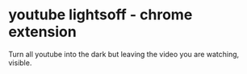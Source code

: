 # youtube lightsoff - chrome extension

Turn all youtube into the dark but leaving the video you are watching, visible.
